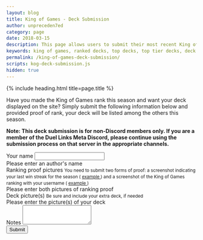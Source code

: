 ```yaml
---
layout: blog
title: King of Games - Deck Submission
author: unpreceden7ed
category: page
date: 2018-03-15
description: This page allows users to submit their most recent King of Games deck to be displayed on the site, provided proof of obtaining the rank.
keywords: king of games, ranked decks, top decks, top tier decks, deck submission
permalink: /king-of-games-deck-submission/
scripts: kog-deck-submission.js
hidden: true
---
```


{% include heading.html title=page.title %}

<div class="section header">
    <p>Have you made the King of Games rank this season and want your deck displayed on the site? Simply submit the following information below and provided proof of rank, your deck will be listed among the others this season.
    </p>
    <p><b>Note: This deck submission is for non-Discord members only. If you are a member of the Duel Links Meta Discord, please continue using the submission process on that server in the appropriate channels.</b></p>     
</div>

<div class="section">
    <form id="kog-deck-submission-form" novalidate action="https://formspree.io/
duel-links-deck-submission@googlegroups.com"
      method="POST">
        <div class="form-group">
            <label for="author">Your name</label>
            <input type="text" class="form-control" id="author" required name="author">
            <div class="invalid-feedback">
                Please enter an author's name  
            </div>
        </div>
        <div class="form-group row" id="proof-form-group">            
            <label for="proof" class="col-12">Ranking proof pictures</label>
            <input type="hidden" role="uploadcare-uploader" name="proof" data-images-only="true" data-multiple="true" id="proof"/>
            <small class="form-text text-muted col-12">You need to submit two forms of proof: a screenshot indicating your last win streak for the season (
                <a data-src="#kog-proof-1" href="javascript:;" class="fancybox">
                    example
                </a>
            ) and a screenshot of the King of Games ranking with your username (
                <a data-src="#kog-proof-2" href="javascript:;" class="fancybox">
                    example
                </a>
            )
            </small>
            <div class="invalid-feedback col-12">
                Please enter both pictures of ranking proof 
            </div>
        </div>
        <div class="form-group row" id="deck-form-group">            
            <label for="deck-pics" class="col-12">Deck picture(s)</label>
            <input type="hidden" role="uploadcare-uploader" name="deck-pics" data-images-only="true" data-multiple="true" id="deck-pics"/>
            <small class="form-text text-muted col-12">Be sure and include your extra deck, if needed</small>
            <div class="invalid-feedback col-12">
                Please enter the picture(s) of your deck  
            </div> 
        </div>
        <div class="form-group">
            <label for="notes">Notes</label>
            <textarea class="form-control" id="notes" rows="3" name="notes"></textarea>
        </div>
        <input type="hidden" name="_subject" id="subject"/>
        <button type="submit" class="btn btn-primary" id="submit">Submit</button>
    </form>
</div>          

<div style="display: none;" id="kog-proof-1" class="kog-proof">
	<img src="/img/pages/top-decks/kog-submission/kog_proof_1.png" class="kog-proof-picture">
</div>   

<div style="display: none;" id="kog-proof-2" class="kog-proof">
	<img src="/img/pages/top-decks/kog-submission/kog_proof_2.png" class="kog-proof-picture">
</div>